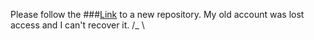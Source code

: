 
Please follow the ###[Link](https://otp.landian.la/github.html) to a new repository. My old account was lost access and I can't recover it. /_ \